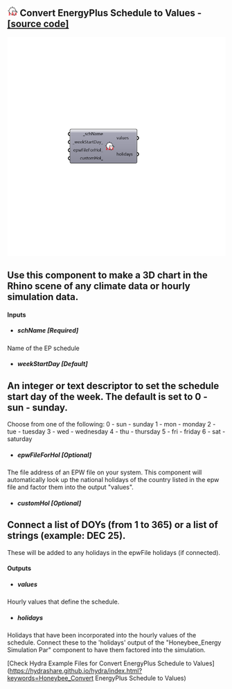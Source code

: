 ## ![](../../images/icons/Convert_EnergyPlus_Schedule_to_Values.png) Convert EnergyPlus Schedule to Values - [[source code]](https://github.com/mostaphaRoudsari/honeybee/tree/master/src/Honeybee_Convert%20EnergyPlus%20Schedule%20to%20Values.py)

![](../../images/components/Convert_EnergyPlus_Schedule_to_Values.png)

Use this component to make a 3D chart in the Rhino scene of any climate data or hourly simulation data.
 -
 

#### Inputs
* ##### schName [Required]
Name of the EP schedule
* ##### weekStartDay [Default]
An integer or text descriptor to set the schedule start day of the week. The default is set to 0 - sun - sunday.
 -
 Choose from one of the following:
 0 - sun - sunday
 1 - mon - monday
 2 - tue - tuesday
 3 - wed - wednesday
 4 - thu - thursday
 5 - fri - friday
 6 - sat - saturday
* ##### epwFileForHol [Optional]
The file address of an EPW file on your system.  This component will automatically look up the national holidays of the country listed in the epw file and factor them into the output "values".
* ##### customHol [Optional]
Connect a list of DOYs (from 1 to 365) or a list of strings (example: DEC 25).
 -
 These will be added to any holidays in the epwFile holidays (if connected).

#### Outputs
* ##### values
Hourly values that define the schedule.
* ##### holidays
Holidays that have been incorporated into the hourly values of the schedule.  Connect these to the 'holidays' output of the "Honeybee_Energy Simulation Par" component to have them factored into the simulation.


[Check Hydra Example Files for Convert EnergyPlus Schedule to Values](https://hydrashare.github.io/hydra/index.html?keywords=Honeybee_Convert EnergyPlus Schedule to Values)